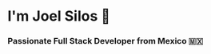 
# I'm Joel Silos  👋
### Passionate Full Stack Developer from Mexico 🇲🇽

<!--
**JsNox/JsNox** is a ✨ _special_ ✨ repository because its `README.md` (this file) appears on your GitHub profile.

## 🔎 About Me:

🔭 I’m currently working on **UPP**.
🌱 I’m currently learning the **MERN stack** (MongoDB, Express, React, Node.js).
👯 I’m eager to collaborate on interesting projects and expand my horizons.
📚 **Technologies I use**: MongoDB, Spring Boot, Angular, jQuery, JavaScript, Node.js.
🎮 **Hobbies**: I enjoy playing video games and listening to music.
✉️ You can reach me at: [iscjsilos@gmail.com]


## 🛠️ Tech Stack:

![CSS3](https://img.shields.io/badge/CSS3-%231572B6.svg?style=flat&logo=css3&logoColor=white)
![HTML5](https://img.shields.io/badge/HTML5-%23E34F26.svg?style=flat&logo=html5&logoColor=white)
![JavaScript](https://img.shields.io/badge/JavaScript-%23323330.svg?style=flat&logo=javascript&logoColor=%23F7DF1E)
![Python](https://img.shields.io/badge/Python-%233D5B8C.svg?style=flat&logo=python&logoColor=white)
![AWS](https://img.shields.io/badge/AWS-%23232F3E.svg?style=flat&logo=amazonaws&logoColor=white)
![Cloudflare](https://img.shields.io/badge/Cloudflare-%23000000.svg?style=flat&logo=cloudflare&logoColor=white)
![Firebase](https://img.shields.io/badge/Firebase-%23FFCA28.svg?style=flat&logo=firebase&logoColor=white)
![Render](https://img.shields.io/badge/Render-%23000000.svg?style=flat&logo=render&logoColor=white)
![Bootstrap](https://img.shields.io/badge/Bootstrap-%23752B9E.svg?style=flat&logo=bootstrap&logoColor=white)
![Express.js](https://img.shields.io/badge/Express.js-%23404E5C.svg?style=flat&logo=express&logoColor=white)
![Expo](https://img.shields.io/badge/Expo-%23000000.svg?style=flat&logo=expo&logoColor=white)
![jQuery](https://img.shields.io/badge/jQuery-%23005291.svg?style=flat&logo=jquery&logoColor=white)
![JWT](https://img.shields.io/badge/JWT-%2320232a.svg?style=flat&logo=jsonwebtokens&logoColor=white)
![NPM](https://img.shields.io/badge/NPM-%230E8262.svg?style=flat&logo=npm&logoColor=white)
![Node.js](https://img.shields.io/badge/Node.js-%2343853D.svg?style=flat&logo=node.js&logoColor=white)
![Nodemon](https://img.shields.io/badge/Nodemon-%23E6855B.svg?style=flat&logo=nodemon&logoColor=white)
![React](https://img.shields.io/badge/React-%23282C34.svg?style=flat&logo=react&logoColor=61DAFB)
![React Native](https://img.shields.io/badge/React%20Native-%2320232a.svg?style=flat&logo=react&logoColor=white)
![WordPress](https://img.shields.io/badge/WordPress-%2341B29D.svg?style=flat&logo=wordpress&logoColor=white)
![Apache](https://img.shields.io/badge/Apache-%23D22128.svg?style=flat&logo=apache&logoColor=white)
![Firebase](https://img.shields.io/badge/Firebase-%23FFCA28.svg?style=flat&logo=firebase&logoColor=white)
![MariaDB](https://img.shields.io/badge/MariaDB-%23035E7B.svg?style=flat&logo=mariadb&logoColor=white)
![MongoDB](https://img.shields.io/badge/MongoDB-%2347A248.svg?style=flat&logo=mongodb&logoColor=white)
![MySQL](https://img.shields.io/badge/MySQL-%234479A1.svg?style=flat&logo=mysql&logoColor=white)
![Microsoft SQL Server](https://img.shields.io/badge/Microsoft%20SQL%20Server-%234F4F4F.svg?style=flat&logo=microsoftsqlserver&logoColor=white)
![PostgreSQL](https://img.shields.io/badge/PostgreSQL-%233F5B88.svg?style=flat&logo=postgresql&logoColor=white)
![Canva](https://img.shields.io/badge/Canva-%233F8BFA.svg?style=flat&logo=canva&logoColor=white)
![Matplotlib](https://img.shields.io/badge/Matplotlib-%23D3D3D3.svg?style=flat&logo=matplotlib&logoColor=black)
![NumPy](https://img.shields.io/badge/NumPy-%232B0E3E.svg?style=flat&logo=numpy&logoColor=white)
![Pandas](https://img.shields.io/badge/Pandas-%23150458.svg?style=flat&logo=pandas&logoColor=white)
![Scikit-learn](https://img.shields.io/badge/Scikit--learn-%23F7931E.svg?style=flat&logo=scikit-learn&logoColor=white)
![TensorFlow](https://img.shields.io/badge/TensorFlow-%23FF6F20.svg?style=flat&logo=tensorflow&logoColor=white)
![Vue.js](https://img.shields.io/badge/Vue.js-%234FC08D.svg?style=flat&logo=vue.js&logoColor=white)
